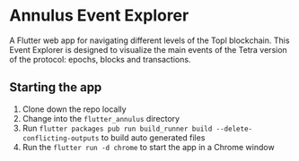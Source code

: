 # Annulus Event Explorer

A Flutter web app for navigating different levels of the Topl blockchain. This Event Explorer is designed to visualize the main events of the Tetra version of the protocol: epochs, blocks and transactions.

## Starting the app

1. Clone down the repo locally
2. Change into the `flutter_annulus` directory
3. Run `flutter packages pub run build_runner build --delete-conflicting-outputs` to build auto generated files
4. Run the `flutter run -d chrome` to start the app in a Chrome window

